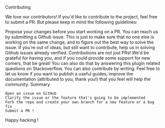 Contributing

We love our contributors! If you'd like to contribute to the project, feel free to submit a PR. But please keep in mind the following guidelines:

Propose your changes before you start working on a PR. You can reach us by submitting a Github issue. This is just to make sure that no one else is working on the same change, and to figure out the best way to solve the issue. If you're out of ideas, but still want to contribute, help us in solving Github issues already verified. Contributions are not just PRs! We'd be grateful for having you, and if you could provide some support for new comers, that be great! You can also do that by answering this plugin related questions on Stackoverflow. You can also contribute by writing. Feel free to let us know if you want to publish a useful guides, improve the documentation (attributed to you, thank you!) that you feel will help the community.
Summary

    Open an issue on GitHub
    Clarify the issue or the feature that's going to be implemented
    Fork the repo and create your own branch for a new feature or a bug fix
    Submit a PR !

Happy hacking !